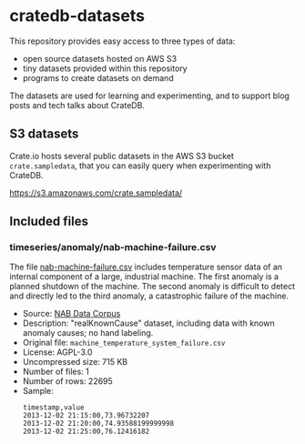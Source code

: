 # cratedb-datasets

This repository provides easy access to three types of data:

* open source datasets hosted on AWS S3
* tiny datasets provided within this repository
* programs to create datasets on demand

The datasets are used for learning and experimenting,
and to support blog posts and tech talks about CrateDB.


## S3 datasets

Crate.io hosts several public datasets in the AWS S3 bucket `crate.sampledata`, that you can easily
query when experimenting with CrateDB.

https://s3.amazonaws.com/crate.sampledata/


## Included files

### timeseries/anomaly/nab-machine-failure.csv

The file [nab-machine-failure.csv] includes temperature sensor data of an internal
component of a large, industrial machine. The first anomaly is a planned shutdown of the machine.
The second anomaly is difficult to detect and directly led to the third anomaly, a catastrophic
failure of the machine.

* Source: [NAB Data Corpus]
* Description: "realKnownCause" dataset, including data with known anomaly causes; no hand labeling.
* Original file: `machine_temperature_system_failure.csv`
* License: AGPL-3.0
* Uncompressed size: 715 KB
* Number of files: 1
* Number of rows: 22695
* Sample:
  ```
  timestamp,value
  2013-12-02 21:15:00,73.96732207
  2013-12-02 21:20:00,74.93588199999998
  2013-12-02 21:25:00,76.12416182
  ```

[NAB Data Corpus]: https://github.com/numenta/NAB/tree/master/data
[nab-machine-failure.csv]: https://github.com/crate/cratedb-datasets/blob/main/timeseries/anomaly/nab-machine-failure.csv
